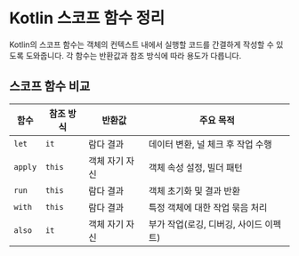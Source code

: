 # Kotlin 스코프 함수 정리

Kotlin의 스코프 함수는 객체의 컨텍스트 내에서 실행할 코드를 간결하게 작성할 수 있도록 도와줍니다. 각 함수는 반환값과 참조 방식에 따라 용도가 다릅니다.

## 스코프 함수 비교

| 함수      | 참조 방식  | 반환값      | 주요 목적                   |
|---------|--------|----------|-------------------------|
| `let`   | `it`   | 람다 결과    | 데이터 변환, 널 체크 후 작업 수행    |
| `apply` | `this` | 객체 자기 자신 | 객체 속성 설정, 빌더 패턴         |
| `run`   | `this` | 람다 결과    | 객체 초기화 및 결과 반환          |
| `with`  | `this` | 람다 결과    | 특정 객체에 대한 작업 묶음 처리      |
| `also`  | `it`   | 객체 자기 자신 | 부가 작업(로깅, 디버깅, 사이드 이펙트) |

